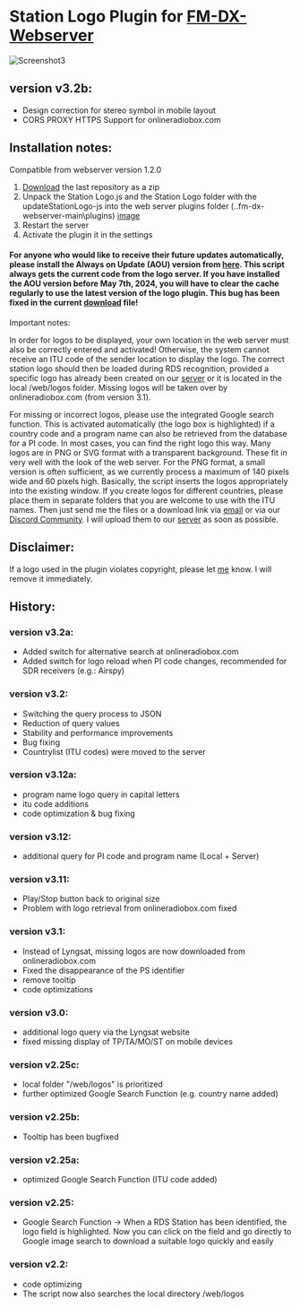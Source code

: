 # Station Logo Plugin for [FM-DX-Webserver](https://github.com/NoobishSVK/fm-dx-webserver)
![Screenshot3](https://github.com/Highpoint2000/webserver-station-logos/assets/168109804/c66bab09-045e-47d3-a719-9e269bb48a4a)

## version v3.2b:
- Design correction for stereo symbol in mobile layout
- CORS PROXY HTTPS Support for onlineradiobox.com 

## Installation notes:

Compatible from webserver version 1.2.0

1. [Download](https://github.com/Highpoint2000/webserver-station-logos/releases) the last repository as a zip
2. Unpack the Station Logo.js and the Station Logo folder with the updateStationLogo-js into the web server plugins folder (..fm-dx-webserver-main\plugins) [image](https://github.com/Highpoint2000/webserver-station-logos/assets/168109804/e0a6fd0e-a70e-4624-9487-b96df144d703)
3. Restart the server
4. Activate the plugin it in the settings

#### For anyone who would like to receive their future updates automatically, please install the Always on Update (AOU) version from [here](https://tef.noobish.eu/logos/scripts/StationLogo_AOU_Version.zip). This script always gets the current code from the logo server. If you have installed the AOU version before May 7th, 2024, you will have to clear the cache regularly to use the latest version of the logo plugin. This bug has been fixed in the current [download](https://tef.noobish.eu/logos/scripts/StationLogo_AOU_Version.zip) file!

Important notes: 

In order for logos to be displayed, your own location in the web server must also be correctly entered and activated! Otherwise, the system cannot receive an ITU code of the sender location to display the logo. The correct station logo should then be loaded during RDS recognition, provided a specific logo has already been created on our [server](https://tef.noobish.eu/logos/logo_preview.html) or it is located in the local /web/logos folder. Missing logos will be taken over by onlineradiobox.com (from version 3.1).

For missing or incorrect logos, please use the integrated Google search function. This is activated automatically (the logo box is highlighted) if a country code and a program name can also be retrieved from the database for a PI code. In most cases, you can find the right logo this way. Many logos are in PNG or SVG format with a transparent background. These fit in very well with the look of the web server. For the PNG format, a small version is often sufficient, as we currently process a maximum of 140 pixels wide and 60 pixels high. Basically, the script inserts the logos appropriately into the existing window. If you create logos for different countries, please place them in separate folders that you are welcome to use with the ITU names. Then just send me the files or a download link via [email](mailto:highpoint2000@googlemail.com) or via our [Discord Community](https://discord.gg/fmdx). I will upload them to our [server](https://tef.noobish.eu/logos/logo_preview.html) as soon as possible.

## Disclaimer: 
If a logo used in the plugin violates copyright, please let [me](mailto:highpoint2000@googlemail.com) know. I will remove it immediately.

## History:

### version v3.2a:
- Added switch for alternative search at onlineradiobox.com
- Added switch for logo reload when PI code changes, recommended for SDR receivers (e.g.: Airspy)

### version v3.2:
- Switching the query process to JSON
- Reduction of query values
- Stability and performance improvements
- Bug fixing
- Countrylist (ITU codes) were moved to the server

### version v3.12a:
- program name logo query in capital letters
- itu code additions
- code optimization & bug fixing

### version v3.12:
- additional query for PI code and program name (Local + Server)

### version v3.11:
- Play/Stop button back to original size
- Problem with logo retrieval from onlineradiobox.com fixed

### version v3.1:
- Instead of Lyngsat, missing logos are now downloaded from onlineradiobox.com
- Fixed the disappearance of the PS identifier
- remove tooltip
- code optimizations

### version v3.0:
- additional logo query via the Lyngsat website
- fixed missing display of TP/TA/MO/ST on mobile devices

### version v2.25c:
- local folder "/web/logos" is prioritized
- further optimized Google Search Function (e.g. country name added)

### version v2.25b:
- Tooltip has been bugfixed

### version v2.25a:
- optimized Google Search Function (ITU code added)
  
### version v2.25:
- Google Search Function
  -> When a RDS Station has been identified, the logo field is highlighted. Now you can click on the field and go directly to Google image search to download a suitable logo quickly and easily

### version v2.2:
- code optimizing
- The script now also searches the local directory /web/logos


